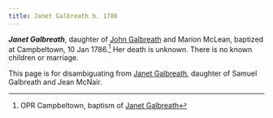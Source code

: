 ```yaml
---
title: Janet Galbreath b. 1786
---
```

***Janet Galbreath***, daughter of [John Galbreath](/people/galbreath-john-1760.md) and Marion McLean, baptized at Campbeltown, 10 Jan 1786.[^janet-birth] Her death is unknown. There is no known children or marriage. 

This page is for disambiguating from [Janet Galbreath](/people/galbreath-janet-1785.md), daughter of Samuel Galbreath and Jean McNair.

[^janet-birth]: OPR Campbeltown, baptism of [Janet Galbreath](/sources/opr-campbeltown-births.md#1786-01-10-janet-galbreath)
